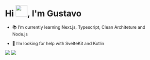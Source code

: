 <h1 align="left">Hi <img src="https://raw.githubusercontent.com/kaueMarques/kaueMarques/master/hi.gif" width="38">, I'm Gustavo</h1>


 - 📚 I’m currently learning Next.js, Typescript, Clean Architeture and Node.js

 - 🤔 I’m looking for help with SvelteKit and Kotlin

  <div>  
  <a href="https://www.linkedin.com/in/gustavo-henrique-santos-salviato-910048212" target="_blank"><img src="https://img.shields.io/badge/-LinkedIn-%230077B5?style=for-the-badge&logo=linkedin&logoColor=white" target="_blank"></a>  
    <a href="mailto:gustavosalviato8@gmail.com" target="_blank"><img src="https://img.shields.io/badge/Gmail-D14836?style=for-the-badge&logo=gmail&logoColor=white" target="_blank"></a>
</div>

